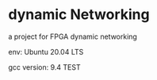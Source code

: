 # dynamic Networking
a project for FPGA dynamic networking

env: Ubuntu 20.04 LTS

gcc version: 9.4
TEST
